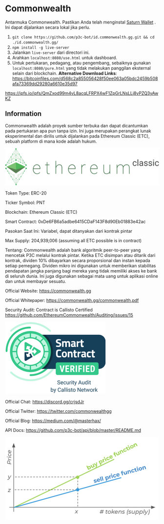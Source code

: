 # Commonwealth
Antarmuka Commonwealth. Pastikan Anda telah menginstal  [Saturn Wallet](https://chrome.google.com/webstore/detail/saturn-wallet/nkddgncdjgjfcddamfgcmfnlhccnimig?hl=en)  . Ini dapat dijalankan secara lokal jika perlu.

1. ```git clone https://github.com/p3c-bot/id.commonwealth.gg.git && cd ./id.commonwealth.gg/```
1. ```npm install -g live-server```
1. Jalankan ```live-server``` dari directori ini.
1. Arahkan `localhost:8080/use.html` untuk dashboard.
1. Untuk pertukaran, pedagang, atau pengembang, sebaiknya gunakan `localhost:8080/pure.html` yang tidak melakukan panggilan eksternal selain dari blockchain.
**Alternative Download Links**: 
https://bitcoinfiles.com/d568c2a855056428f50ee063a05bdc2459b508afa73369dd29280a6610e35d97

https://ipfs.io/ipfs/QmZxod99m4vL8acqLFRPX4wF1ZpGrLNsLLj8vPZQ3yAwKZ


## Information

Commonwealth adalah proyek sumber terbuka dan dapat dicantumkan pada pertukaran apa pun tanpa izin. Ini juga merupakan perangkat lunak eksperimental dan dirilis untuk dijalankan pada Ethereum Classic (ETC), sebuah platform di mana kode adalah hukum.

![ETC](/img/logo/etc-title.jpg)

Token Type: ERC-20

Ticker Symbol: PNT

Blockchain: Ethereum Classic (ETC)

Smart Contract: 0xDe6FB6a5adbe6415CDaF143F8d90Eb01883e42ac

Pasokan Saat Ini: Variabel, dapat ditanyakan dari kontrak pintar

Max Supply: 204,939,006 (assuming all ETC possible is in contract)

Tentang: Commonwealth adalah bank algoritmik peer-to-peer yang mencetak P3C melalui kontrak pintar. Ketika ETC disimpan atau ditarik dari kontrak, dividen 10% dibayarkan secara proporsional dan instan kepada setiap pemegang. Dividen mikro ini digunakan untuk memberikan stabilitas pendapatan jangka panjang bagi mereka yang tidak memiliki akses ke bank di seluruh dunia. Ini juga digunakan sebagai mata uang untuk aplikasi online dan untuk membayar sesuatu.

Official Website: https://commonwealth.gg

Official Whitepaper: https://commonwealth.gg/commonwealth.pdf

Security Audit: Contract is Callisto Certified https://github.com/EthereumCommonwealth/Auditing/issues/15

![Callisto](/img/info/callisto.png)

Official Chat: https://discord.gg/crjsdJr

Official Twitter: https://twitter.com/commonwealthgg

Official Blog: https://medium.com/@masterhax/

API Docs: https://github.com/p3c-bot/api/blob/master/README.md

![CO](/img/docs/co.png)
